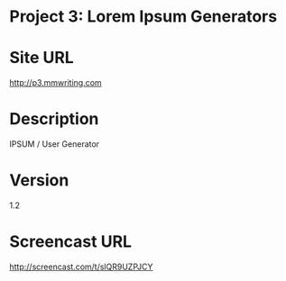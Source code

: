 # Project 3: Lorem Ipsum Generators

# Site URL
http://p3.mmwriting.com

# Description
IPSUM / User Generator

# Version
1.2

# Screencast URL
http://screencast.com/t/slQR9UZPJCY
